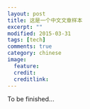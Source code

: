 ```yaml
---
layout: post
title: 这是一个中文文章样本
excerpt: ""
modified: 2015-03-31
tags: [tech]
comments: true
category: chinese
image:
  feature: 
  credit: 
  creditlink: 
---
```

To be finished...